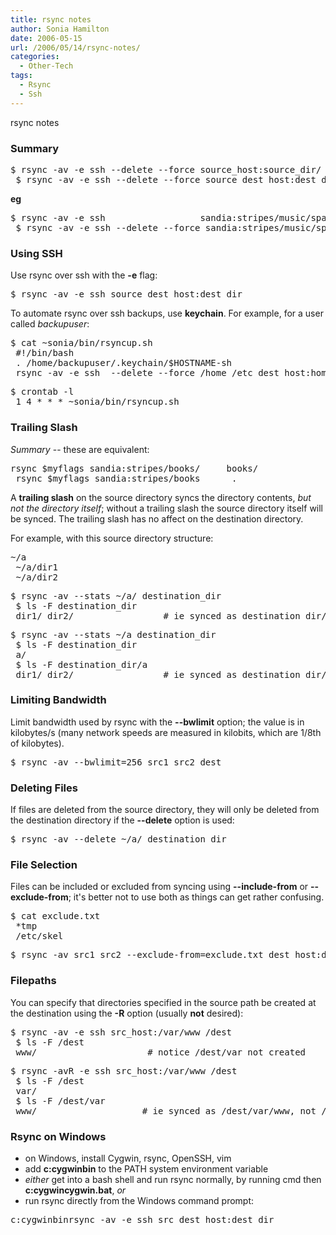 ```yaml
---
title: rsync notes
author: Sonia Hamilton
date: 2006-05-15
url: /2006/05/14/rsync-notes/
categories:
  - Other-Tech
tags:
  - Rsync
  - Ssh
---
```

rsync notes
<!--more-->
### Summary

<pre>$ rsync -av -e ssh --delete --force source_host:source_dir/ dest_dir
 $ rsync -av -e ssh --delete --force source dest_host:dest_dir/</pre>

**eg**

<pre>$ rsync -av -e ssh                  sandia:stripes/music/spanish-french/ spanish-french/
 $ rsync -av -e ssh --delete --force sandia:stripes/music/spanish-french/ spanish-french/</pre>

### Using SSH

Use rsync over ssh with the **-e** flag:

<pre>$ rsync -av -e ssh source dest_host:dest_dir</pre>

To automate rsync over ssh backups, use **keychain**. For example, for a user called *backupuser*:

<pre>$ cat ~sonia/bin/rsyncup.sh
 #!/bin/bash
 . /home/backupuser/.keychain/$HOSTNAME-sh
 rsync -av -e ssh  --delete --force /home /etc dest_host:home-etc-backup/</pre>

<pre>$ crontab -l
 1 4 * * * ~sonia/bin/rsyncup.sh</pre>

### Trailing Slash

*Summary* -- these are equivalent:

<pre>rsync $myflags sandia:stripes/books/     books/
 rsync $myflags sandia:stripes/books      .</pre>

A **trailing slash** on the source directory syncs the directory contents, *but not the directory itself*; without a trailing slash the source directory itself will be synced. The trailing slash has no affect on the destination directory.

For example, with this source directory structure:

<pre>~/a
 ~/a/dir1
 ~/a/dir2</pre>

<pre>$ rsync -av --stats ~/a/ destination_dir
 $ ls -F destination_dir
 dir1/ dir2/                 # ie synced as destination_dir/dir1</pre>

<pre>$ rsync -av --stats ~/a destination_dir
 $ ls -F destination_dir
 a/
 $ ls -F destination_dir/a
 dir1/ dir2/                 # ie synced as destination_dir/a/dir1</pre>

### Limiting Bandwidth

Limit bandwidth used by rsync with the **--bwlimit** option; the value is in kilobytes/s (many network speeds are measured in kilobits, which are 1/8th of kilobytes).

<pre>$ rsync -av --bwlimit=256 src1 src2 dest</pre>

### Deleting Files

If files are deleted from the source directory, they will only be deleted from the destination directory if the **--delete** option is used:

<pre>$ rsync -av --delete ~/a/ destination_dir</pre>

### File Selection

Files can be included or excluded from syncing using **--include-from** or **--exclude-from**; it's better not to use both as things can get rather confusing.

<pre>$ cat exclude.txt
 *tmp
 /etc/skel</pre>

<pre>$ rsync -av src1 src2 --exclude-from=exclude.txt dest_host:dest_dir</pre>

### Filepaths

You can specify that directories specified in the source path be created at the destination using the **-R** option (usually **not** desired):

<pre>$ rsync -av -e ssh src_host:/var/www /dest
 $ ls -F /dest
 www/                     # notice /dest/var not created</pre>

<pre>$ rsync -avR -e ssh src_host:/var/www /dest
 $ ls -F /dest
 var/
 $ ls -F /dest/var
 www/                    # ie synced as /dest/var/www, not /dest/www</pre>

### Rsync on Windows

  * on Windows, install Cygwin, rsync, OpenSSH, vim
  * add **c:cygwinbin** to the PATH system environment variable
  * *either* get into a bash shell and run rsync normally, by running cmd then **c:cygwincygwin.bat**, *or*
  * run rsync directly from the Windows command prompt:

<pre>c:cygwinbinrsync -av -e ssh src dest_host:dest_dir</pre>
